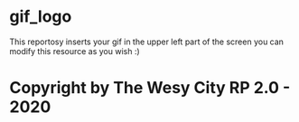 # gif_logo
This reportosy inserts your gif in the upper left part of the screen
you can modify this resource as you wish :)

# Copyright by The Wesy City RP 2.0 - 2020
